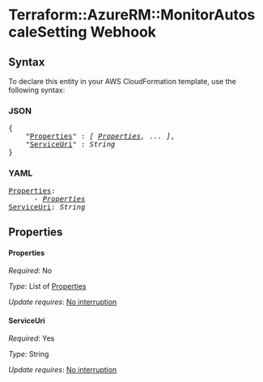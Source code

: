 # Terraform::AzureRM::MonitorAutoscaleSetting Webhook

## Syntax

To declare this entity in your AWS CloudFormation template, use the following syntax:

### JSON

<pre>
{
    "<a href="#properties" title="Properties">Properties</a>" : <i>[ <a href="webhook-properties.md">Properties</a>, ... ]</i>,
    "<a href="#serviceuri" title="ServiceUri">ServiceUri</a>" : <i>String</i>
}
</pre>

### YAML

<pre>
<a href="#properties" title="Properties">Properties</a>: <i>
      - <a href="webhook-properties.md">Properties</a></i>
<a href="#serviceuri" title="ServiceUri">ServiceUri</a>: <i>String</i>
</pre>

## Properties

#### Properties

_Required_: No

_Type_: List of <a href="webhook-properties.md">Properties</a>

_Update requires_: [No interruption](https://docs.aws.amazon.com/AWSCloudFormation/latest/UserGuide/using-cfn-updating-stacks-update-behaviors.html#update-no-interrupt)

#### ServiceUri

_Required_: Yes

_Type_: String

_Update requires_: [No interruption](https://docs.aws.amazon.com/AWSCloudFormation/latest/UserGuide/using-cfn-updating-stacks-update-behaviors.html#update-no-interrupt)

